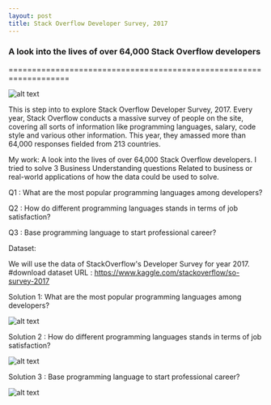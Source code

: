 ```yaml
---
layout: post
title: Stack Overflow Developer Survey, 2017 
---
```


### A look into the lives of over 64,000 Stack Overflow developers
===================================================================

![alt text](https://cdn.sstatic.net/insights/Img/Survey/2017/FacebookCard.png?v=22c8d3a64c90 "Logo")

This is step into to explore Stack Overflow Developer Survey, 2017. Every year, Stack Overflow conducts a massive survey of people on the site, covering all sorts of information like programming languages, salary, code style and various other information. This year, they amassed more than 64,000 responses fielded from 213 countries.

My work: A look into the lives of over 64,000 Stack Overflow developers. I tried to solve 3 Business Understanding questions Related to business or real-world applications of how the data could be used to solve.

Q1 : What are the most popular programming languages among developers?

Q2 : How do different programming languages stands in terms of job satisfaction?

Q3 : Base programming language to start professional career?

Dataset:

We will use the data of StackOverflow's Developer Survey for year 2017. #download dataset URL : https://www.kaggle.com/stackoverflow/so-survey-2017

Solution 1: What are the most popular programming languages among developers?

![alt text](https://github.com/ranjeetraj2005/ranjeetraj2005.github.io/tree/master/images/so_survey_q1_prog_lang_result.png "Logo1")

Solution 2 : How do different programming languages stands in terms of job satisfaction?

![alt text](https://github.com/ranjeetraj2005/ranjeetraj2005.github.io/tree/master/images/so_survey_q1_prog_lang_result.png "Logo2")

Solution 3 : Base programming language to start professional career?

![alt text](https://github.com/ranjeetraj2005/ranjeetraj2005.github.io/tree/master/images/so_survey_q1_prog_lang_result.png "Logo3")


